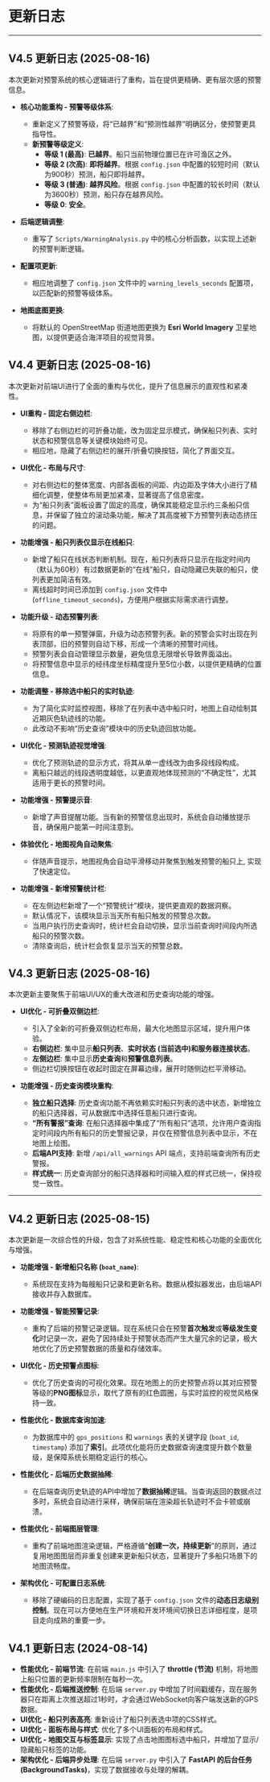 # 更新日志

---
## V4.5 更新日志 (2025-08-16)

本次更新对预警系统的核心逻辑进行了重构，旨在提供更精确、更有层次感的预警信息。

*   **核心功能重构 - 预警等级体系**:
    *   重新定义了预警等级，将“已越界”和“预测性越界”明确区分，使预警更具指导性。
    *   **新预警等级定义**:
        *   **等级 1 (最高)**: **已越界**。船只当前物理位置已在许可渔区之外。
        *   **等级 2 (次高)**: **即将越界**。根据 `config.json` 中配置的较短时间（默认为900秒）预测，船只即将越界。
        *   **等级 3 (普通)**: **越界风险**。根据 `config.json` 中配置的较长时间（默认为3600秒）预测，船只存在越界风险。
        *   **等级 0**: **安全**。

*   **后端逻辑调整**:
    *   重写了 `Scripts/WarningAnalysis.py` 中的核心分析函数，以实现上述新的预警判断逻辑。

*   **配置项更新**:
    *   相应地调整了 `config.json` 文件中的 `warning_levels_seconds` 配置项，以匹配新的预警等级体系。

*   **地图底图更换**:
    *   将默认的 OpenStreetMap 街道地图更换为 **Esri World Imagery** 卫星地图，以提供更适合海洋项目的视觉背景。

## V4.4 更新日志 (2025-08-16)

本次更新对前端UI进行了全面的重构与优化，提升了信息展示的直观性和紧凑性。

*   **UI重构 - 固定右侧边栏**:
    *   移除了右侧边栏的可折叠功能，改为固定显示模式，确保船只列表、实时状态和预警信息等关键模块始终可见。
    *   相应地，隐藏了右侧边栏的展开/折叠切换按钮，简化了界面交互。

*   **UI优化 - 布局与尺寸**:
    *   对右侧边栏的整体宽度、内部各面板的间距、内边距及字体大小进行了精细化调整，使整体布局更加紧凑，显著提高了信息密度。
    *   为“船只列表”面板设置了固定的高度，确保其能稳定显示约三条船只信息，并保留了独立的滚动条功能，解决了其高度被下方预警列表动态挤压的问题。

*   **功能增强 - 船只列表仅显示在线船只**:
    *   新增了船只在线状态判断机制。现在，船只列表将只显示在指定时间内（默认为60秒）有过数据更新的“在线”船只，自动隐藏已失联的船只，使列表更加简洁有效。
    *   离线超时时间已添加到 `config.json` 文件中 (`offline_timeout_seconds`)，方便用户根据实际需求进行调整。

*   **功能升级 - 动态预警列表**:
    *   将原有的单一预警弹窗，升级为动态预警列表。新的预警会实时出现在列表顶部，旧的预警则自动下移，形成一个清晰的预警时间线。
    *   预警列表会自动管理显示数量，避免信息无限增长导致界面溢出。
    *   将预警信息中显示的经纬度坐标精度提升至5位小数，以提供更精确的位置信息。

*   **功能调整 - 移除选中船只的实时轨迹**:
    *   为了简化实时监控视图，移除了在列表中选中船只时，地图上自动绘制其近期灰色轨迹线的功能。
    *   此改动不影响“历史查询”模块中的历史轨迹回放功能。

*   **UI优化 - 预测轨迹视觉增强**:
    *   优化了预测轨迹的显示方式，将其从单一虚线改为由多段线段构成。
    *   离船只越远的线段透明度越低，以更直观地体现预测的“不确定性”，尤其适用于更长的预警时间。

*   **功能增强 - 预警提示音**:
    *   新增了声音提醒功能。当有新的预警信息出现时，系统会自动播放提示音，确保用户能第一时间注意到。

*   **体验优化 - 地图视角自动聚焦**:
    *   伴随声音提示，地图视角会自动平滑移动并聚焦到触发预警的船只上, 实现了快速定位。

*   **功能增强 - 新增预警统计栏**:
    *   在左侧边栏新增了一个“预警统计”模块，提供更直观的数据洞察。
    *   默认情况下，该模块显示当天所有船只触发的预警总次数。
    *   当用户执行历史查询时，统计栏会自动切换，显示当前查询时间段内所选船只的预警次数。
    *   清除查询后，统计栏会恢复显示当天的预警总数。

## V4.3 更新日志 (2025-08-16)

本次更新主要聚焦于前端UI/UX的重大改进和历史查询功能的增强。

*   **UI优化 - 可折叠双侧边栏**:
    *   引入了全新的可折叠双侧边栏布局，最大化地图显示区域，提升用户体验。
    *   **右侧边栏**: 集中显示**船只列表**、**实时状态 (当前选中)**和**服务器连接状态**。
    *   **左侧边栏**: 集中显示**历史查询**和**预警信息列表**。
    *   侧边栏切换按钮在收起时固定在屏幕边缘，展开时随侧边栏平滑移动。

*   **功能增强 - 历史查询模块重构**:
    *   **独立船只选择**: 历史查询功能不再依赖实时船只列表的选中状态，新增独立的船只选择器，可从数据库中选择任意船只进行查询。
    *   **“所有警报”查询**: 在船只选择器中集成了“所有船只”选项，允许用户查询指定时间段内所有船只的历史警报记录，并仅在预警信息列表中显示，不在地图上绘图。
    *   **后端API支持**: 新增 `/api/all_warnings` API 端点，支持前端查询所有历史警报。
    *   **样式统一**: 历史查询部分的船只选择器和时间输入框的样式已统一，保持视觉一致性。

---

## V4.2 更新日志 (2025-08-15)

本次更新是一次综合性的升级，包含了对系统性能、稳定性和核心功能的全面优化与增强。

*   **功能增强 - 新增船只名称 (`boat_name`)**:
    *   系统现在支持为每艘船只记录和更新名称。数据从模拟器发出，由后端API接收并存入数据库。

*   **功能增强 - 智能预警记录**:
    *   重构了后端的预警记录逻辑。现在系统只会在预警**首次触发**或**等级发生变化**时记录一次，避免了因持续处于预警状态而产生大量冗余的记录，极大地优化了历史预警数据的质量和存储效率。

*   **UI优化 - 历史预警点图标**:
    *   优化了历史查询的可视化效果。现在地图上的历史预警点将以其对应预警等级的**PNG图标**显示，取代了原有的红色圆圈，与实时监控的视觉风格保持一致。

*   **性能优化 - 数据库查询加速**:
    *   为数据库中的 `gps_positions` 和 `warnings` 表的关键字段 (`boat_id`, `timestamp`) 添加了**索引**。此项优化能将历史数据查询速度提升数个数量级，是保障系统长期稳定运行的核心。

*   **性能优化 - 后端历史数据抽稀**:
    *   在后端查询历史轨迹的API中增加了**数据抽稀**逻辑。当查询返回的数据点过多时，系统会自动进行采样，确保前端在渲染超长轨迹时不会卡顿或崩溃。

*   **性能优化 - 前端图层管理**:
    *   重构了前端地图渲染逻辑，严格遵循“**创建一次，持续更新**”的原则，通过复用地图图层而非重复创建来更新船只状态，显著提升了多船只场景下的地图流畅度。

*   **架构优化 - 可配置日志系统**:
    *   移除了硬编码的日志配置，实现了基于 `config.json` 文件的**动态日志级别控制**。现在可以方便地在生产环境和开发环境间切换日志详细程度，是项目走向成熟的重要一步。

## V4.1 更新日志 (2024-08-14)

*   **性能优化 - 前端节流**: 在前端 `main.js` 中引入了 **throttle (节流)** 机制，将地图上船只位置的更新频率限制在每秒一次。
*   **性能优化 - 后端推送控制**: 在后端 `server.py` 中增加了时间戳缓存，现在服务器只在距离上次推送超过1秒时，才会通过WebSocket向客户端发送新的GPS数据。
*   **UI优化 - 船只列表高亮**: 重新设计了船只列表选中项的CSS样式。
*   **UI优化 - 面板布局与样式**: 优化了多个UI面板的布局和样式。
*   **UI优化 - 地图交互与标签显示**: 实现了点击地图图标选中船只，并增加了显示/隐藏船只标签的功能。
*   **架构优化 - 后端异步处理**: 在后端 `server.py` 中引入了 **FastAPI 的后台任务 (BackgroundTasks)**，实现了数据接收与处理的解耦。
